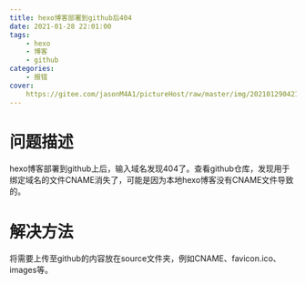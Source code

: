 ```yaml
---
title: hexo博客部署到github后404
date: 2021-01-28 22:01:00
tags: 
    - hexo
    - 博客
    - github
categories:
    - 报错
cover:
    https://gitee.com/jasonM4A1/pictureHost/raw/master/img/20210129042151.png
---
```


# 问题描述
hexo博客部署到github上后，输入域名发现404了。查看github仓库，发现用于绑定域名的文件CNAME消失了，可能是因为本地hexo博客没有CNAME文件导致的。

# 解决方法
将需要上传至github的内容放在source文件夹，例如CNAME、favicon.ico、images等。
